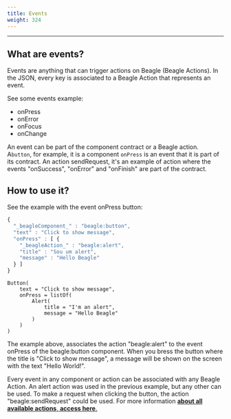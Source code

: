 ```yaml
---
title: Events
weight: 324
---
```


---

## What are events?

Events are anything that can trigger actions on Beagle \(Beagle Actions\). In the JSON, every key is associated to a Beagle Action that represents an event.

See some events example: 

* onPress
* onError
* onFocus
* onChange

An event can be part of the component contract or a Beagle action. A`button`, for example, it is a component `onPress` is an event that it is part of its contract. An action sendRequest, it's an example of action where the events "onSuccess", "onError" and "onFinish" are part of the contract. 

## How to use it?

See the example with the event onPress button: 



```javascript
{
  "_beagleComponent_" : "beagle:button",
  "text" : "Click to show message",
  "onPress" : [ {
    "_beagleAction_" : "beagle:alert",
    "title" : "Sou um alert",
    "message" : "Hello Beagle"
  } ]
}
```



```text
Button(
    text = "Click to show message",
    onPress = listOf(
        Alert(
            title = "I'm an alert",
            message = "Hello Beagle"
        )
    )
)
```



The example above, associates the action "beagle:alert" to the event onPress of the beagle:button component. When you bress the button where the title is "Click to show message", a message will be shown on the screen with the text "Hello World!". 

Every event in any component or action can be associated with any Beagle Action. An alert action was used in the previous example, but any other can be used. To make a request when clicking the button, the action "beagle:sendRequest" could be used. For more information [**about all available actions**, **access here**.](https://docs.usebeagle.io/v/v1.0-en/api/actions)
